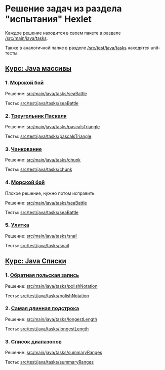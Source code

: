 # Решение задач из раздела "испытания" Hexlet

Каждое решение находится в своем пакете в разделе [/src/main/java/tasks](src/main/java/tasks).

Также в аналогичной папке в разделе [/src/test/java/tasks](src/test/java/tasks) находятся unit-тесты.

## [Курс: Java массивы](https://ru.hexlet.io/courses/java-arrays)

### 1. [Морской бой](https://ru.hexlet.io/challenges/java_arrays_sea_battle_exercise)
Решение: [src/main/java/tasks/seaBattle](src/main/java/tasks/seaBattle)

Тесты: [src/test/java/tasks/seaBattle](src/test/java/tasks/seaBattle)

### 2. [Треугольник Паскаля](https://ru.hexlet.io/challenges/java_arrays_pascals_triangle_exercise)
Решение: [src/main/java/tasks/pascalsTriangle](src/main/java/tasks/pascalsTriangle)

Тесты: [src/test/java/tasks/pascalsTriangle](src/test/java/tasks/pascalsTriangle)

### 3. [Чанкование](https://ru.hexlet.io/challenges/java_arrays_chunk_exercise)
Решение: [src/main/java/tasks/chunk](src/main/java/tasks/chunk)

Тесты: [src/test/java/tasks/chunk](src/test/java/tasks/chunk)

### 4. [Морской бой](https://ru.hexlet.io/challenges/java_arrays_sea_battle_exercise)
Плохое решение, нужно потом исправить

Решение: [src/main/java/tasks/seaBattle](src/main/java/tasks/seaBattle)

Тесты: [src/test/java/tasks/seaBattle](src/test/java/tasks/seaBattle)

### 5. [Улитка](https://ru.hexlet.io/challenges/java_arrays_snail_exercise)
Решение: [src/main/java/tasks/snail](src/main/java/tasks/snail)

Тесты: [src/test/java/tasks/snail](src/test/java/tasks/snail)

## [Курс: Java Списки](https://ru.hexlet.io/courses/java-lists)

### 1. [Обратная польская запись](https://ru.hexlet.io/challenges/java_lists_reverse_polish_notation_exercise)
Решение: [src/main/java/tasks/polishNotation](src/main/java/tasks/polishNotation)

Тесты: [src/test/java/tasks/polishNotation](src/test/java/tasks/polishNotation)

### 2. [Самая длинная подстрока](https://ru.hexlet.io/challenges/java_lists_longest_substring_exercise)
Решение: [src/main/java/tasks/longestLength](src/main/java/tasks/longestLength)

Тесты: [src/test/java/tasks/longestLength](src/test/java/tasks/longestLength)

### 3. [Список диапазонов](https://ru.hexlet.io/challenges/java_lists_summary_ranges_exercise)
Решение: [src/main/java/tasks/summaryRanges](src/main/java/tasks/summaryRanges)

Тесты: [src/test/java/tasks/summaryRanges](src/test/java/tasks/summaryRanges)

